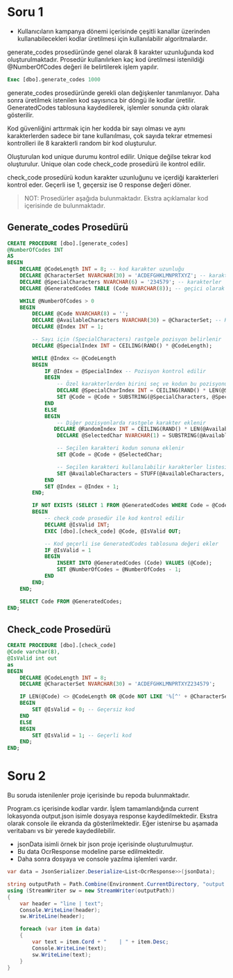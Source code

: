 # Soru 1

 - Kullanıcıların kampanya dönemi içerisinde çeşitli kanallar üzerinden kullanabilecekleri kodlar üretilmesi için kullanılabilir algoritmalardır.

generate_codes prosedüründe genel olarak 8 karakter uzunluğunda kod oluşturulmaktadır. Prosedür kullanılırken kaç kod üretilmesi istenildiği @NumberOfCodes değeri ile belirtilerek işlem yapılır. 
``` sql
Exec [dbo].generate_codes 1000
``` 
generate_codes prosedüründe gerekli olan değişkenler tanımlanıyor.
Daha sonra üretilmek istenilen kod sayısınca bir döngü ile kodlar üretilir.
GeneratedCodes tablosuna kaydedilerek, işlemler sonunda çıktı olarak gösterilir.

Kod güvenliğini arttırmak için her kodda bir sayı olması ve aynı karakterlerden sadece bir tane kullanılması, çok sayıda tekrar etmemesi kontrolleri ile 8 karakterli random bir kod oluşturulur.


Oluşturulan kod unique durumu kontrol edilir. 
Unique değilse tekrar kod oluşturulur.
Unique olan code check_code prosedürü ile kontrol edilir.

check_code prosedürü kodun karakter uzunluğunu ve içerdiği karakterleri kontrol eder. Geçerli ise 1, geçersiz ise 0 response değeri döner.


> NOT:  Prosedürler aşağıda bulunmaktadır. Ekstra açıklamalar kod içerisinde de bulunmaktadır.


## Generate_codes Prosedürü
``` sql
CREATE PROCEDURE [dbo].[generate_codes]
@NumberOfCodes INT
AS
BEGIN
    DECLARE @CodeLength INT = 8; -- kod karakter uzunluğu
    DECLARE @CharacterSet NVARCHAR(30) = 'ACDEFGHKLMNPRTXYZ'; -- karakterler
    DECLARE @SpecialCharacters NVARCHAR(6) = '234579'; -- karakterler
    DECLARE @GeneratedCodes TABLE (Code NVARCHAR(8)); -- geçici olarak tutulacak tablo

    WHILE @NumberOfCodes > 0
    BEGIN
        DECLARE @Code NVARCHAR(8) = '';
		DECLARE @AvailableCharacters NVARCHAR(30) = @CharacterSet; -- Kullanılabilir karakterler listesi
        DECLARE @Index INT = 1;

        -- Sayı için (SpecialCharacters) rastgele pozisyon belirlenir
        DECLARE @SpecialIndex INT = CEILING(RAND() * @CodeLength);

        WHILE @Index <= @CodeLength
        BEGIN
            IF @Index = @SpecialIndex -- Pozisyon kontrol edilir
            BEGIN
                -- Özel karakterlerden birini seç ve kodun bu pozisyonuna ekle
                DECLARE @SpecialCharIndex INT = CEILING(RAND() * LEN(@SpecialCharacters));
                SET @Code = @Code + SUBSTRING(@SpecialCharacters, @SpecialCharIndex, 1);
            END
            ELSE
            BEGIN
                -- Diğer pozisyonlarda rastgele karakter eklenir
               DECLARE @RandomIndex INT = CEILING(RAND() * LEN(@AvailableCharacters));
				DECLARE @SelectedChar NVARCHAR(1) = SUBSTRING(@AvailableCharacters, @RandomIndex, 1);

				-- Seçilen karakteri kodun sonuna eklenir
				SET @Code = @Code + @SelectedChar;

				-- Seçilen karakteri kullanılabilir karakterler listesinden çıkartılır
				SET @AvailableCharacters = STUFF(@AvailableCharacters, CHARINDEX(@SelectedChar, @AvailableCharacters), 1, '');
            END
            SET @Index = @Index + 1;
        END;

        IF NOT EXISTS (SELECT 1 FROM @GeneratedCodes WHERE Code = @Code) --unique kontrolü
        BEGIN
	        -- check_code prosedür ile kod kontrol edilir
			DECLARE @IsValid INT;
			EXEC [dbo].[check_code] @Code, @IsValid OUT;

			-- Kod geçerli ise GeneratedCodes tablosuna değeri ekler
			IF @IsValid = 1
			BEGIN 
				INSERT INTO @GeneratedCodes (Code) VALUES (@Code);
				SET @NumberOfCodes = @NumberOfCodes - 1;
			END
        END;
    END;

    SELECT Code FROM @GeneratedCodes;
END;
```
##  Check_code Prosedürü
``` sql
CREATE PROCEDURE [dbo].[check_code]
@Code varchar(8),
@IsValid int out
as
BEGIN
    DECLARE @CodeLength INT = 8;
    DECLARE @CharacterSet NVARCHAR(30) = 'ACDEFGHKLMNPRTXYZ234579';

    IF LEN(@Code) <> @CodeLength OR @Code NOT LIKE '%[^' + @CharacterSet + ']%'
    BEGIN
        SET @IsValid = 0; -- Geçersiz kod
    END
    ELSE
    BEGIN
        SET @IsValid = 1; -- Geçerli kod
    END;
END;
```

# Soru 2

Bu soruda istenilenler proje içerisinde bu repoda bulunmaktadır.

Program.cs içerisinde kodlar vardır. 
İşlem tamamlandığında current lokasyonda output.json isimle dosyaya response kaydedilmektedir. Ekstra olarak console ile ekranda da gösterilmektedir.
Eğer istenirse bu aşamada veritabanı vs bir yerede kaydedilebilir.

- jsonData isimli örnek bir json proje içerisinde oluşturulmuştur. 
- Bu data OcrResponse modeline parse edilmektedir.
- Daha sonra dosyaya ve console yazılma işlemleri vardır.

``` c#
var data = JsonSerializer.Deserialize<List<OcrResponse>>(jsonData);

string outputPath = Path.Combine(Environment.CurrentDirectory, "output.json");
using (StreamWriter sw = new StreamWriter(outputPath))
{
    var header = "line | text";
    Console.WriteLine(header);
    sw.WriteLine(header);

    foreach (var item in data)
    {
        var text = item.Cord + "    | " + item.Desc;
        Console.WriteLine(text);
        sw.WriteLine(text);
    }
}
``` 
